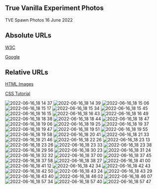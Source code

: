 ## True Vanilla Experiment Photos

TVE Spawn Photos 16 June 2022
<h2>Absolute URLs</h2>
<p><a href="https://www.w3.org/">W3C</a></p>
<p><a href="https://www.google.com/">Google</a></p>

<h2>Relative URLs</h2>
<p><a href="html_images.asp">HTML Images</a></p>
<p><a href="/css/default.asp">CSS Tutorial</a></p>

![2022-06-16_18 14 37](https://user-images.githubusercontent.com/107639093/174125264-ede6cf7c-d0b8-4577-97e8-bd633ee25d44.png)
![2022-06-16_18 14 39](https://user-images.githubusercontent.com/107639093/174125273-5b6c7792-202e-46d8-942a-ad2cd795c972.png)
![2022-06-16_18 15 06](https://user-images.githubusercontent.com/107639093/174125280-fb4d3206-19e9-40c8-b72a-da4535d6c671.png)
![2022-06-16_18 15 17](https://user-images.githubusercontent.com/107639093/174125286-60425b86-de1a-4919-ae3f-0a4d445daa32.png)
![2022-06-16_18 15 34](https://user-images.githubusercontent.com/107639093/174125294-82a1572f-dfbd-4fb2-b6bb-9191a5e18604.png)
![2022-06-16_18 15 45](https://user-images.githubusercontent.com/107639093/174125300-a5a51f69-dfaa-41e8-802e-9557e3a11019.png)
![2022-06-16_18 16 15](https://user-images.githubusercontent.com/107639093/174125308-c20302b5-66f6-4e5e-af90-981d130c4c56.png)
![2022-06-16_18 16 43](https://user-images.githubusercontent.com/107639093/174125313-b67b24ee-164e-4123-ac7e-6b71177f551d.png)
![2022-06-16_18 16 49](https://user-images.githubusercontent.com/107639093/174125320-e6eb8fcc-cd28-4f98-9d26-0b826987f0cf.png)
![2022-06-16_18 18 38](https://user-images.githubusercontent.com/107639093/174125323-f464ce9d-ce61-4e98-b731-1f56ca23148f.png)
![2022-06-16_18 18 44](https://user-images.githubusercontent.com/107639093/174125331-45ae4975-eeb1-4908-95da-f26d3e67b0e7.png)
![2022-06-16_18 18 47](https://user-images.githubusercontent.com/107639093/174125341-34b64ae4-df49-41fd-85a6-a22d0b836c8c.png)
![2022-06-16_18 19 06](https://user-images.githubusercontent.com/107639093/174125352-808d093e-f4cf-4870-85ad-e3b508cafdfe.png)
![2022-06-16_18 19 25](https://user-images.githubusercontent.com/107639093/174125361-1da2b56f-ab2d-41bd-968a-5c61e418be70.png)
![2022-06-16_18 19 37](https://user-images.githubusercontent.com/107639093/174125367-3e2a4d40-d061-4804-92c5-23d31efac881.png)
![2022-06-16_18 19 47](https://user-images.githubusercontent.com/107639093/174125375-f4667a70-3b67-4762-9221-0db1770dc162.png)
![2022-06-16_18 19 51](https://user-images.githubusercontent.com/107639093/174125383-ca966a37-421a-40fe-8d0d-701865f3043c.png)
![2022-06-16_18 19 55](https://user-images.githubusercontent.com/107639093/174125393-326d0d23-09c3-4fe3-87b8-de21a131536d.png)
![2022-06-16_18 19 58](https://user-images.githubusercontent.com/107639093/174125403-6238f5d7-3036-49db-9828-f952310081dc.png)
![2022-06-16_18 20 41](https://user-images.githubusercontent.com/107639093/174125407-a51d13b0-4045-44f9-ab19-50c04b9cf350.png)
![2022-06-16_18 21 33](https://user-images.githubusercontent.com/107639093/174125415-cc69be1b-bad9-49c0-a8e9-d87134466bcd.png)
![2022-06-16_18 21 46](https://user-images.githubusercontent.com/107639093/174125427-d5516fba-c6cb-4cc0-a05a-a261e417bc31.png)
![2022-06-16_18 22 26](https://user-images.githubusercontent.com/107639093/174125439-ce8f15a2-6e05-449f-8a95-1929eedad5a6.png)
![2022-06-16_18 23 13](https://user-images.githubusercontent.com/107639093/174125443-6135cfd3-244a-4a25-821f-fa504d41ec93.png)
![2022-06-16_18 23 26](https://user-images.githubusercontent.com/107639093/174125453-b5dd7555-286a-4383-a3da-a4dc6dfb15a9.png)
![2022-06-16_18 23 33](https://user-images.githubusercontent.com/107639093/174125458-1664328f-0e94-44b0-a741-d71f79791ba4.png)
![2022-06-16_18 23 38](https://user-images.githubusercontent.com/107639093/174125466-77d4079d-42bb-4718-bfd1-710c9f513859.png)
![2022-06-16_18 29 56](https://user-images.githubusercontent.com/107639093/174125473-83a5aa59-c82d-4bdc-8b74-0db94252b7ff.png)
![2022-06-16_18 30 23](https://user-images.githubusercontent.com/107639093/174125484-12f011c9-8bb4-4c38-a089-eefa1151e72b.png)
![2022-06-16_18 31 24](https://user-images.githubusercontent.com/107639093/174125494-a12ef780-b562-4967-a98c-6c22a38cadf2.png)
![2022-06-16_18 32 32](https://user-images.githubusercontent.com/107639093/174125502-65260357-197c-4fb9-be38-63dee80222c0.png)
![2022-06-16_18 37 00](https://user-images.githubusercontent.com/107639093/174125511-2b8ecb43-77ed-4f83-bf3d-8f14fa537148.png)
![2022-06-16_18 37 45](https://user-images.githubusercontent.com/107639093/174125516-f67ca6d1-d987-4d3c-9434-e06ec1a0daa4.png)
![2022-06-16_18 37 58](https://user-images.githubusercontent.com/107639093/174125524-7a7600bb-9d08-4c6d-ba72-511d851dafaf.png)
![2022-06-16_18 38 27](https://user-images.githubusercontent.com/107639093/174125529-6a8f4a4a-b124-4707-bb88-d4e69e4b40b9.png)
![2022-06-16_18 41 00](https://user-images.githubusercontent.com/107639093/174125537-b582ad95-1d30-4bf8-8191-6055ba8eff62.png)
![2022-06-16_18 41 12](https://user-images.githubusercontent.com/107639093/174125550-a2a3e837-8146-426c-8832-0d0d48247deb.png)
![2022-06-16_18 42 34](https://user-images.githubusercontent.com/107639093/174125557-8c52fbf8-08df-46a2-8f06-d354c10e2b88.png)
![2022-06-16_18 42 43](https://user-images.githubusercontent.com/107639093/174125568-2eea1d3a-0be6-4efb-9305-6f04fdce8978.png)
![2022-06-16_18 42 50](https://user-images.githubusercontent.com/107639093/174125582-fd950fdf-ec62-4800-8884-e0186da40281.png)
![2022-06-16_18 43 24](https://user-images.githubusercontent.com/107639093/174125593-074b8a1d-a4c0-4e08-98b6-c43180321c6f.png)
![2022-06-16_18 43 29](https://user-images.githubusercontent.com/107639093/174125602-aebe7b21-e43d-42b1-9833-02aab13d5d5d.png)
![2022-06-16_18 43 40](https://user-images.githubusercontent.com/107639093/174125611-9e4c2acd-8957-4e89-924b-f84411018b07.png)
![2022-06-16_18 46 02](https://user-images.githubusercontent.com/107639093/174125622-55994560-c89b-43ec-aae3-301460dab7f9.png)
![2022-06-16_18 46 07](https://user-images.githubusercontent.com/107639093/174125628-c5593fe5-9fbe-4f5a-a20c-3239d24e4e26.png)
![2022-06-16_18 57 34](https://user-images.githubusercontent.com/107639093/174125634-08364a48-f5c6-4846-8b2a-b45b42d9fa48.png)
![2022-06-16_18 57 40](https://user-images.githubusercontent.com/107639093/174125646-c50745cf-568a-442d-afbf-1c6c2676b064.png)
![2022-06-16_18 57 47](https://user-images.githubusercontent.com/107639093/174125661-bca49ef1-4010-48e7-9a6e-a3b5770ae169.png)
